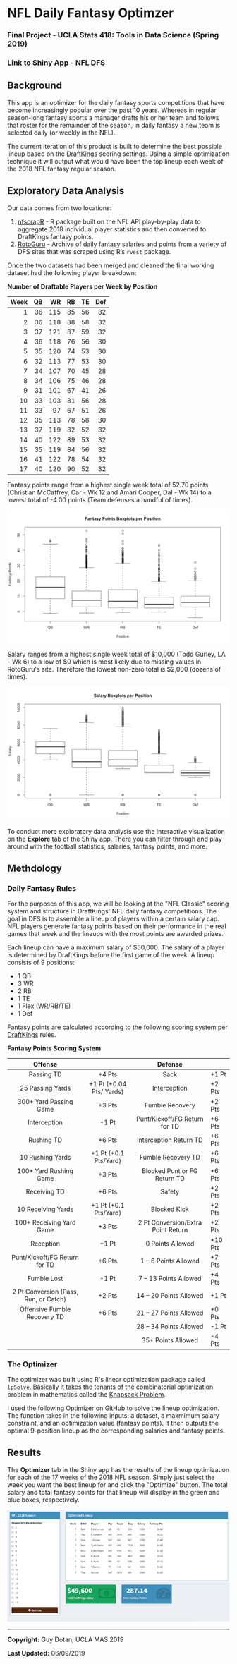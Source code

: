 # NFL Daily Fantasy Optimzer 
### Final Project - UCLA Stats 418: Tools in Data Science (Spring 2019)
### Link to Shiny App - [NFL DFS](https://guydotan.shinyapps.io/nfl_dfs/)

## Background
This app is an optimizer for the daily fantasy sports competitions that have become increasingly popular over the past 10 years. Whereas in regular season-long fantasy sports a manager drafts his or her team and follows that roster for the remainder of the season, in daily fantasy a new team is selected daily (or weekly in the NFL).

The current iteration of this product is built to determine the best possible lineup based on the [DraftKings](http://www.draftkings.com) scoring settings. Using a simple optimization technique it will output what would have been the top lineup each week of the 2018 NFL fantasy regular season.

## Exploratory Data Analysis

Our data comes from two locations:

 1. [nfscrapR](https://github.com/maksimhorowitz/nflscrapR/) - R package built on the NFL API play-by-play data to aggregate 2018 individual player statistics and then converted to DraftKings fantasy points.
 2. [RotoGuru](http://rotoguru1.com/cgi-bin/fyday.pl?week=17&game=dk/) - Archive of daily fantasy salaries and points from a variety of DFS sites that was scraped using R’s `rvest` package.

Once the two datasets had been merged and cleaned the final working dataset had the following player breakdown:

**Number of Draftable Players per Week by Position**

| Week | QB |  WR | RB | TE | Def |
|-----:|---:|----:|---:|---:|----:|
|    1 | 36 | 115 | 85 | 56 |  32 |
|    2 | 36 | 118 | 88 | 58 |  32 |
|    3 | 37 | 121 | 87 | 59 |  32 |
|    4 | 36 | 118 | 76 | 56 |  30 |
|    5 | 35 | 120 | 74 | 53 |  30 |
|    6 | 32 | 113 | 77 | 53 |  30 |
|    7 | 34 | 107 | 70 | 45 |  28 |
|    8 | 34 | 106 | 75 | 46 |  28 |
|    9 | 31 | 101 | 67 | 41 |  26 |
|   10 | 33 | 103 | 81 | 56 |  28 |
|   11 | 33 |  97 | 67 | 51 |  26 |
|   12 | 35 | 113 | 78 | 58 |  30 |
|   13 | 37 | 119 | 82 | 52 |  32 |
|   14 | 40 | 122 | 89 | 53 |  32 |
|   15 | 35 | 119 | 84 | 56 |  32 |
|   16 | 41 | 122 | 78 | 54 |  32 |
|   17 | 40 | 120 | 90 | 52 |  32 |

Fantasy points range from a highest single week total of 52.70 points (Christian McCaffrey, Car - Wk 12 and Amari Cooper, Dal - Wk 14) to a lowest total of -4.00 points (Team defenses a handful of times).

![fan pts boxplot](imgs/fanpts_pos_bp.png "Box Plot")

Salary ranges from a highest single week total of &#36;10,000 (Todd Gurley, LA - Wk 6) to a low of &#36;0 which is most likely due to missing values in RotoGuru's site. Therefore the lowest non-zero total is &#36;2,000 (dozens of times).

![fan pts boxplot](imgs/salary_pos_bp.png "Box Plot")

To conduct more exploratory data analysis use the interactive visualization on the **Explore** tab of the Shiny app. There you can filter through and play around with the football statistics, salaries, fantasy points, and more.


## Methdology 

### Daily Fantasy Rules

For the purposes of this app, we will be looking at the "NFL Classic" scoring system and structure in DraftKings' NFL daily fantasy competitions. The goal in DFS is to assemble a lineup of players within a certain salary cap. NFL players generate fantasy points based on their performance in the real games that week and the lineups with the most points are awarded prizes. 

Each lineup can have a maximum salary of &#36;50,000. The salary of a player is determined by DraftKings before the first game of the week. A lineup consists of 9 positions:

* 1 QB
* 3 WR
* 2 RB
* 1 TE
* 1 Flex (WR/RB/TE)
* 1 Def

Fantasy points are calculated according to the following scoring system per [DraftKings](https://www.draftkings.com/help/rules/1/1) rules. 

**Fantasy Points Scoring System**

|                Offense                |                          |               Defense              |         |
|:-------------------------------------:|:------------------------:|:----------------------------------:|---------|
| Passing TD                            | +4 Pts                   | Sack                               | +1 Pt   |
| 25 Passing Yards                      | +1 Pt (+0.04 Pts/ Yards) | Interception                       | +2 Pts  |
| 300+ Yard Passing Game                | +3 Pts                   | Fumble Recovery                    | +2 Pts  |
| Interception                          | -1 Pt                    | Punt/Kickoff/FG Return for TD      | +6 Pts  |
| Rushing TD                            | +6 Pts                   | Interception Return TD             | +6 Pts  |
| 10 Rushing Yards                      | +1 Pt (+0.1 Pts/Yard)    | Fumble Recovery TD                 | +6 Pts  |
| 100+ Yard Rushing Game                | +3 Pts                   | Blocked Punt or FG Return TD       | +6 Pts  |
| Receiving TD                          | +6 Pts                   | Safety                             | +2 Pts  |
| 10 Receiving Yards                    | +1 Pt (+0.1 Pts/Yard)    | Blocked Kick                       | +2 Pts  |
| 100+ Receiving Yard Game              | +3 Pts                   | 2 Pt Conversion/Extra Point Return | +2 Pts  |
| Reception                             | +1 Pt                    | 0 Points Allowed                   | +10 Pts |
| Punt/Kickoff/FG Return for TD         | +6 Pts                   | 1 – 6 Points Allowed               | +7 Pts  |
| Fumble Lost                           | -1 Pt                    | 7 – 13 Points Allowed              | +4 Pts  |
| 2 Pt Conversion (Pass, Run, or Catch) | +2 Pts                   | 14 – 20 Points Allowed             | +1 Pt   |
| Offensive Fumble Recovery TD          | +6 Pts                   | 21 – 27 Points Allowed             | +0 Pts  |
|                                       |                          | 28 – 34 Points Allowed             | -1 Pt   |
|                                       |                          | 35+ Points Allowed                 | -4 Pts  |


### The Optimizer 

The optimizer was built using R's linear optimization package called `lpSolve`. Basically it takes the tenants of the combinatorial optimization problem in mathematics called the [Knapsack Problem](https://en.wikipedia.org/wiki/Knapsack_problem).

I used the following [Optimizer on GitHub](https://github.com/sdeep27/linear-optimization-fantasy-football) to solve the lineup optimization. The function takes in the following inputs: a dataset, a maxmimum salary constraint, and an optimization value (fantasy points). It then outputs the optimal 9-position lineup as the corresponding salaries and fantasy points.

## Results

The **Optimizer** tab in the Shiny app has the results of the lineup optimization for each of the 17 weeks of the 2018 NFL season. Simply just select the week you want the best lineup for and click the "Optimize" button. The total salary and total fantasy points for that lineup will display in the green and blue boxes, respectively.

![wk10_optim](imgs/wk7_optim.png "Week 10 Optimized Lineup")

---

**Copyright:** Guy Dotan, UCLA MAS 2019

**Last Updated:** 06/09/2019
